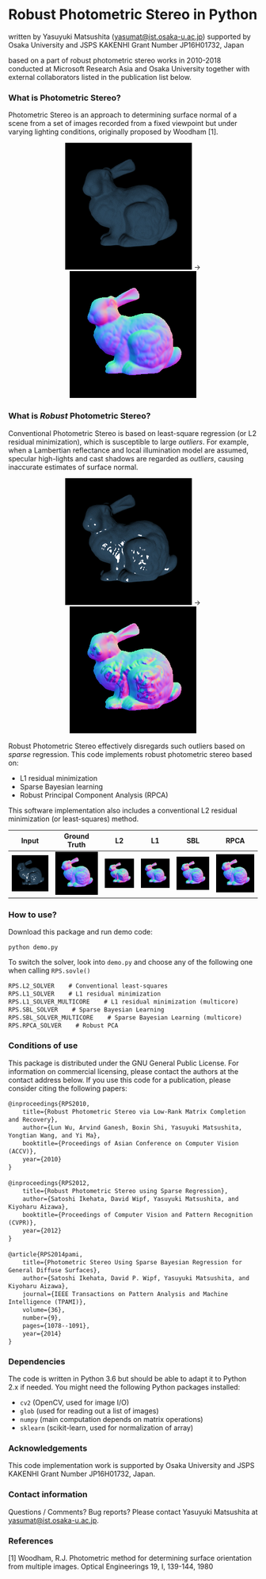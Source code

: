 # Robust Photometric Stereo in Python

written by Yasuyuki Matsushita (yasumat@ist.osaka-u.ac.jp) supported 
by Osaka University and JSPS KAKENHI Grant Number JP16H01732, Japan

based on a part of robust photometric stereo works in 2010-2018 conducted at Microsoft Research Asia and Osaka University
together with external collaborators listed in the publication list below.


### What is Photometric Stereo?

Photometric Stereo is an approach to determining surface normal of 
a scene from a set of images recorded from a fixed viewpoint but under
varying lighting conditions, originally proposed by Woodham [1].
<p align="center">
<img src="./lambert_noshadow.gif" width="256"> &rarr; <img src="./gt_normal_disp.png" width="256">
</p>

### What is *Robust* Photometric Stereo?

Conventional Photometric Stereo is based on least-square regression (or L2 residual minimization), 
which is susceptible to large *outliers*. For example, when a Lambertian reflectance and local illumination model 
are assumed, specular high-lights and cast shadows are regarded as *outliers*, causing inaccurate estimates of 
surface normal.
<p align="center">
<img src="./specular.gif" width="256"> &rarr; <img src="./L2_specular_normal.png" width="256">
</p>

Robust Photometric Stereo effectively disregards such outliers based on *sparse* regression. 
This code implements robust photometric stereo based on:
* L1 residual minimization
* Sparse Bayesian learning
* Robust Principal Component Analysis (RPCA)

This software implementation also includes a conventional L2 residual minimization (or least-squares) method.

Input | Ground Truth | L2 | L1 | SBL | RPCA
--- | --- | --- | --- | --- | ---
<img src="./specular.gif" width="256"> | <img src="./gt_normal_disp.png" width="256"> | <img src="./L2_specular_normal.png" width="256"> | <img src="./L1_specular_normal.png" width="256"> | <img src="./SBL_specular_normal.png" width="256"> | <img src="./RPCA_specular_normal.png" width="256"> 

### How to use?

Download this package and run demo code:
```
python demo.py
```

To switch the solver, look into `demo.py` and choose any of the following one when calling `RPS.sovle()`
    
    RPS.L2_SOLVER    # Conventional least-squares
    RPS.L1_SOLVER    # L1 residual minimization
    RPS.L1_SOLVER_MULTICORE    # L1 residual minimization (multicore)
    RPS.SBL_SOLVER    # Sparse Bayesian Learning
    RPS.SBL_SOLVER_MULTICORE    # Sparse Bayesian Learning (multicore)
    RPS.RPCA_SOLVER    # Robust PCA

### Conditions of use

This package is distributed under the GNU General Public License. For
information on commercial licensing, please contact the authors at the
contact address below. If you use this code for a publication, please
consider citing the following papers:


    @inproceedings{RPS2010,
	  	title={Robust Photometric Stereo via Low-Rank Matrix Completion and Recovery},
	  	author={Lun Wu, Arvind Ganesh, Boxin Shi, Yasuyuki Matsushita, Yongtian Wang, and Yi Ma},
	  	booktitle={Proceedings of Asian Conference on Computer Vision (ACCV)},
	  	year={2010}
	}

    @inproceedings{RPS2012,
	  	title={Robust Photometric Stereo using Sparse Regression},
	  	author={Satoshi Ikehata, David Wipf, Yasuyuki Matsushita, and Kiyoharu Aizawa},
	  	booktitle={Proceedings of Computer Vision and Pattern Recognition (CVPR)},
	  	year={2012}
	}

    @article{RPS2014pami,
        title={Photometric Stereo Using Sparse Bayesian Regression for General Diffuse Surfaces},
        author={Satoshi Ikehata, David P. Wipf, Yasuyuki Matsushita, and Kiyoharu Aizawa},
        journal={IEEE Transactions on Pattern Analysis and Machine Intelligence (TPAMI)},
        volume={36},
        number={9},
        pages={1078--1091},
        year={2014}
    }

### Dependencies
The code is written in Python 3.6 but should be able to adapt it to Python 2.x if needed.
You might need the following Python packages installed:
* `cv2` (OpenCV, used for image I/O)
* `glob` (used for reading out a list of images)
* `numpy` (main computation depends on matrix operations)
* `sklearn` (scikit-learn, used for normalization of array)


### Acknowledgements

This code implementation work is supported by Osaka University and JSPS KAKENHI Grant
Number JP16H01732, Japan.


### Contact information

Questions / Comments? Bug reports? Please contact Yasuyuki Matsushita at yasumat@ist.osaka-u.ac.jp.


### References

[1] Woodham, R.J. Photometric method for determining surface orientation from multiple images. 
Optical Engineerings 19, I, 139-144, 1980

